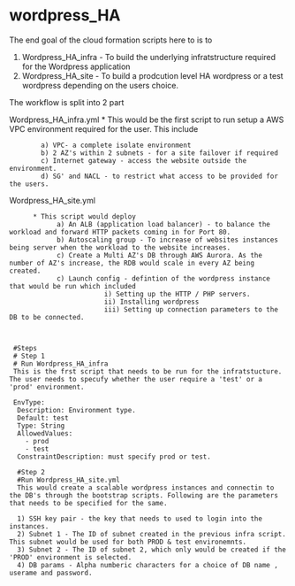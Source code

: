 # wordpress_HA
The end goal of the cloud formation scripts here to is to 
1) Wordpress_HA_infra - To build the underlying infratstructure required for the Wordpress application 
2) Wordpress_HA_site - To build a prodcution level HA wordpress or a test wordpress depending on the users choice.

The workflow is split into 2 part

Wordpress_HA_infra.yml
            * This would be the first script to run setup a AWS VPC environment required for the user. This include
            
            a) VPC- a complete isolate environment
            b) 2 AZ's within 2 subnets - for a site failover if required
            c) Internet gateway - access the website outside the environment.
            d) SG' and NACL - to restrict what access to be provided for the users.

Wordpress_HA_site.yml

          * This script would deploy 
                a) An ALB (application load balancer) - to balance the workload and forward HTTP packets coming in for Port 80.
                b) Autoscaling group - To increase of websites instances being server when the workload to the website increases.
                c) Create a Multi AZ's DB through AWS Aurora. As the number of AZ's increase, the RDB would scale in every AZ being created.
                c) Launch config - defintion of the wordpress instance that would be run which included
                            i) Setting up the HTTP / PHP servers.
                            ii) Installing wordpress
                            iii) Setting up connection parameters to the DB to be connected.
                            
      
     
     #Steps
     # Step 1 
     # Run Wordpress_HA_infra
     This is the frst script that needs to be run for the infratstucture. The user needs to specufy whether the user require a 'test' or a 'prod' environment.
     
     EnvType: 
      Description: Environment type.
      Default: test
      Type: String
      AllowedValues: 
        - prod
        - test
      ConstraintDescription: must specify prod or test.
      
      #Step 2
      #Run Wordpress_HA_site.yml
      This would create a scalable wordpress instances and connectin to the DB's through the bootstrap scripts. Following are the parameters that needs to be specified for the same.
      
      1) SSH key pair - the key that needs to used to login into the instances.
      2) Subnet 1 - The ID of subnet created in the previous infra script. This subnet would be used for both PROD & test environemnts.
      3) Subnet 2 - The ID of subnet 2, which only would be created if the 'PROD' environment is selected.
      4) DB params - Alpha numberic characters for a choice of DB name , userame and password.
     
     
